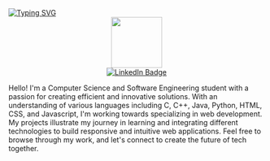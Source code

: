 <div>
  <a href="https://git.io/typing-svg"><img src="https://readme-typing-svg.demolab.com?font=Fira+Code&pause=1000&width=435&lines=I+am+a+Software+Engineer+;Welcome+to+my+GitHub+Profile!" alt="Typing SVG" /></a>
</div>

<div id="header" align="center" text-align="center">
  <img src="https://media.giphy.com/media/M9gbBd9nbDrOTu1Mqx/giphy.gif" width="100"/>
</div>

<div id="badges" align="center">
  <a href="https://www.linkedin.com/in/gabriel-siles/">
    <img src="https://img.shields.io/badge/LinkedIn-blue?style=for-the-badge&logo=linkedin&logoColor=white" alt="LinkedIn Badge"/>
  </a>
</div>



<p>Hello! I'm a Computer Science and Software Engineering student with a passion for creating efficient and innovative solutions. With an understanding of various languages including C, C++, Java, Python, HTML, CSS, and Javascript, I'm working towards specializing in web development. My projects illustrate my journey in learning and integrating different technologies to build responsive and intuitive web applications. Feel free to browse through my work, and let's connect to create the future of tech together.</p>
